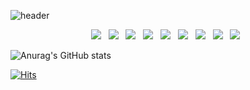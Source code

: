 ![header](https://capsule-render.vercel.app/api?type=rounded&color=auto&height=300&section=header&text=LHC28&fontSize=90)



<p align="center">
<img src="https://img.shields.io/badge/HTML5-E34F26?style=flat-square&logo=HTML5&logoColor=white"/></a> &nbsp
<img src="https://img.shields.io/badge/CSS3-1572B6?style=flat-square&logo=CSS3&logoColor=white"/></a> &nbsp
<img src="https://img.shields.io/badge/bootstrap-7952B3?style=flat-square&logo=bootstrap&logoColor=white"></a> &nbsp
<img src="https://img.shields.io/badge/jquery-0769AD?style=flat-square&logo=jquery&logoColor=white"></a> &nbsp
<img src="https://img.shields.io/badge/JAVA-007396?style=flat-square&logo=java&logoColor=white"></a> &nbsp
<img src="https://img.shields.io/badge/SpringBoot-6DB33F?style=flat-square&logo=Spring&logoColor=white"></a> &nbsp
<img src="https://img.shields.io/badge/JavaScript-F7DF1E?style=flat-square&logo=JavaScript&logoColor=white"/></a> &nbsp
<img src="https://img.shields.io/badge/MySQL-4479A1?style=flat-square&logo=MySQL&logoColor=white"/></a> &nbsp 
<img src="https://img.shields.io/badge/Amazon AWS-232F3E?style=flat-square&logo=Amazon%20AWS&logoColor=white"/></a> &nbsp </p>



![Anurag's GitHub stats](https://github-readme-stats.vercel.app/api?username=LHC28&show_icons=true&theme=radical)


[![Hits](https://hits.seeyoufarm.com/api/count/incr/badge.svg?url=https%3A%2F%2Fgithub.com%2FLHC28%2Fhit-counter&count_bg=%2379C83D&title_bg=%23555555&icon=&icon_color=%23E7E7E7&title=hits&edge_flat=false)](https://hits.seeyoufarm.com)
